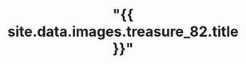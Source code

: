 ---
title: >
 "{{ site.data.images.treasure_82.title }}"
# description: Species occurrence data for the United States and U.S. Territories.
background: "{{ site.data.images.treasure_82.src }}"
categories: ["Fossil"]
imageLicense: |
  "{{ site.data.images.treasure_82.caption }}"
composition:
  - type: postHeader
  - type: pageMarkdown
---